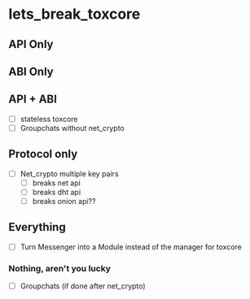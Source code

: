 # lets_break_toxcore

## API Only

## ABI Only

## API + ABI
- [ ] stateless toxcore
- [ ] Groupchats without net_crypto

## Protocol only
- [ ] Net_crypto multiple key pairs
  - [ ] breaks net api
  - [ ] breaks dht api
  - [ ] breaks onion api??

## Everything
- [ ] Turn Messenger into a Module instead of the manager for toxcore


### Nothing, aren't you lucky
- [ ] Groupchats (if done after net_crypto)
